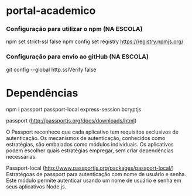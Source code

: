 # portal-academico

### Configuração para utilizar o npm (NA ESCOLA)
npm set strict-ssl false
npm config set registry https://registry.npmjs.org/

### Configuração para envio ao gitHub (NA ESCOLA)
git config --global http.sslVerify false

# Dependências

npm i passport passport-local express-session bcryptjs

passport
(http://passportjs.org/docs/downloads/html)

O Passport reconhece que cada aplicativo tem requisitos exclusivos de autenticação. Os mecanismos de autenticação, conhecidos como estratégias, são embalados como módulos individuais. Os aplicativos podem escolher quais estratégias empregar, sem criar dependências necessárias.

Passport-local
(http://www.passportjs.org/packages/passport-local/)
Estratégoas de passport para autenticação com nome de usuário e senha.
Este módulo permite autenticar usando um nome de usuário e senha em seus aplicativos Node.js.



